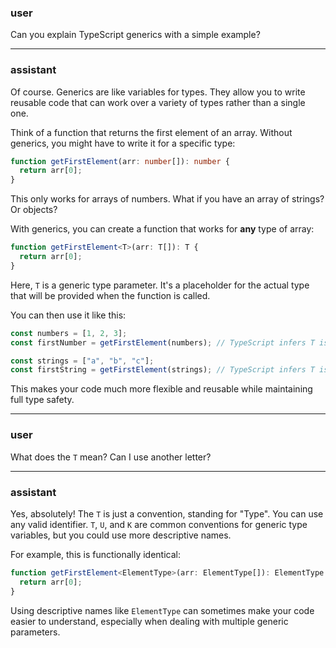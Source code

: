 ### user

Can you explain TypeScript generics with a simple example?

---

### assistant

Of course. Generics are like variables for types. They allow you to write reusable code that can work over a variety of types rather than a single one.

Think of a function that returns the first element of an array. Without generics, you might have to write it for a specific type:

```ts
function getFirstElement(arr: number[]): number {
  return arr[0];
}
```

This only works for arrays of numbers. What if you have an array of strings? Or objects?

With generics, you can create a function that works for **any** type of array:

```ts
function getFirstElement<T>(arr: T[]): T {
  return arr[0];
}
```

Here, `T` is a generic type parameter. It's a placeholder for the actual type that will be provided when the function is called.

You can then use it like this:

```ts
const numbers = [1, 2, 3];
const firstNumber = getFirstElement(numbers); // TypeScript infers T is number

const strings = ["a", "b", "c"];
const firstString = getFirstElement(strings); // TypeScript infers T is string
```

This makes your code much more flexible and reusable while maintaining full type safety.

---

### user

What does the `T` mean? Can I use another letter?

---

### assistant

Yes, absolutely! The `T` is just a convention, standing for "Type". You can use any valid identifier. `T`, `U`, and `K` are common conventions for generic type variables, but you could use more descriptive names.

For example, this is functionally identical:

```ts
function getFirstElement<ElementType>(arr: ElementType[]): ElementType {
  return arr[0];
}
```

Using descriptive names like `ElementType` can sometimes make your code easier to understand, especially when dealing with multiple generic parameters.
